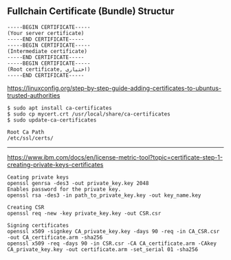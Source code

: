 ## Fullchain Certificate (Bundle) Structur
```
-----BEGIN CERTIFICATE-----
(Your server certificate)
-----END CERTIFICATE-----
-----BEGIN CERTIFICATE-----
(Intermediate certificate)
-----END CERTIFICATE-----
-----BEGIN CERTIFICATE-----
(Root certificate, اختیاری)
-----END CERTIFICATE-----
```
https://linuxconfig.org/step-by-step-guide-adding-certificates-to-ubuntus-trusted-authorities

```
$ sudo apt install ca-certificates
$ sudo cp mycert.crt /usr/local/share/ca-certificates
$ sudo update-ca-certificates
```
```
Root Ca Path
/etc/ssl/certs/
```
---------------------------------------------------------------------------------------------------------------------------

https://www.ibm.com/docs/en/license-metric-tool?topic=certificate-step-1-creating-private-keys-certificates
```
Ceating private keys 
openssl genrsa -des3 -out private_key.key 2048
Enables password for the private key.
openssl rsa -des3 -in path_to_private_key.key -out key_name.key
```
```
Creating CSR
openssl req -new -key private_key.key -out CSR.csr
```
```
Signing certificates
openssl x509 -signkey CA_private_key.key -days 90 -req -in CA_CSR.csr -out CA_certificate.arm -sha256
openssl x509 -req -days 90 -in CSR.csr -CA CA_certificate.arm -CAkey CA_private_key.key -out certificate.arm -set_serial 01 -sha256
```

